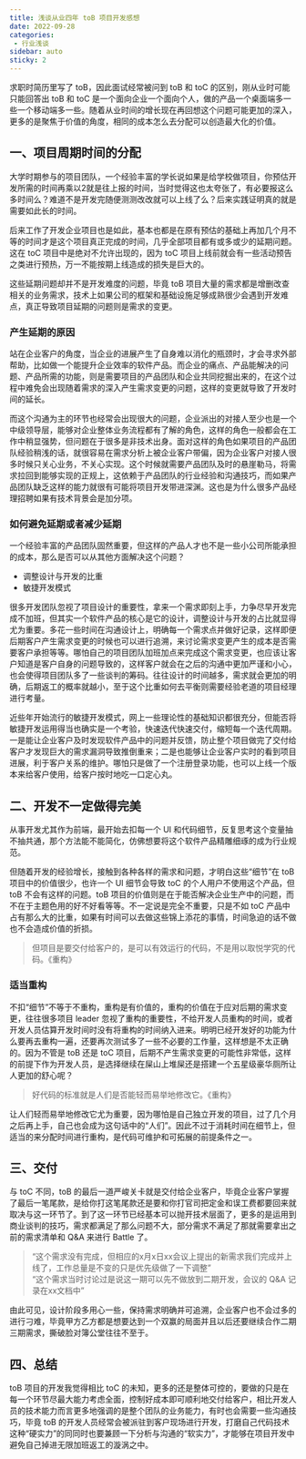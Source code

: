 ```yaml
---
title: 浅谈从业四年 toB 项目开发感想
date: 2022-09-28
categories:
 - 行业浅谈
sidebar: auto
sticky: 2
---
```


求职时简历里写了 toB，因此面试经常被问到 toB 和 toC 的区别，刚从业时可能只能回答出 toB 和 toC 是一个面向企业一个面向个人，做的产品一个桌面端多一些一个移动端多一些。随着从业时间的增长现在再回想这个问题可能更加的深入，更多的是聚焦于价值的角度，相同的成本怎么去分配可以创造最大化的价值。

## 一、项目周期时间的分配

大学时期参与的项目团队，一个经验丰富的学长说如果是给学校做项目，你预估开发所需的时间再乘以2就是往上报的时间，当时觉得这也太夸张了，有必要报这么多时间么？难道不是开发完随便测测改改就可以上线了么？后来实践证明真的就是需要如此长的时间。

后来工作了开发企业项目也是如此，基本也都是在原有预估的基础上再加几个月不等的时间才是这个项目真正完成的时间，几乎全部项目都有或多或少的延期问题。这在 toC 项目中是绝对不允许出现的，因为 toC 项目上线前就会有一些活动预告之类进行预热，万一不能按期上线造成的损失是巨大的。

这些延期问题却并不是开发难度的问题，毕竟 toB 项目大量的需求都是增删改查相关的业务需求，技术上如果公司的框架和基础设施足够成熟很少会遇到开发难点，真正导致项目延期的问题则是需求的变更。

### 产生延期的原因

站在企业客户的角度，当企业的进展产生了自身难以消化的瓶颈时，才会寻求外部帮助，比如做一个能提升企业效率的软件产品。而企业的痛点、产品能解决的问题、产品所需的功能，则是需要项目的产品团队和企业共同挖掘出来的，在这个过程中难免会出现随着需求的深入产生需求变更的问题，这样的变更就导致了开发时间的延长。

而这个沟通为主的环节也经常会出现很大的问题，企业派出的对接人至少也是一个中级领导层，能够对企业整体业务流程都有了解的角色，这样的角色一般都会在工作中稍显强势，但问题在于很多是非技术出身。面对这样的角色如果项目的产品团队经验稍浅的话，就很容易在需求分析上被企业客户带偏，因为企业客户对接人很多时候只关心业务，不关心实现。这个时候就需要产品团队及时的悬崖勒马，将需求拉回到能够实现的正规上，这依赖于产品团队的行业经验和沟通技巧，而如果产品团队缺乏这样的能力就很有可能将项目开发带进深渊。这也是为什么很多产品经理招聘如果有技术背景会是加分项。

### 如何避免延期或者减少延期

一个经验丰富的产品团队固然重要，但这样的产品人才也不是一些小公司所能承担的成本，那么是否可以从其他方面解决这个问题？

- 调整设计与开发的比重
- 敏捷开发模式

很多开发团队忽视了项目设计的重要性，拿来一个需求即刻上手，力争尽早开发完成不加班，但其实一个软件产品的核心是它的设计，调整设计与开发的占比就显得尤为重要。多花一些时间在沟通设计上，明确每一个需求点并做好记录，这样即便后期客户产生需求变更的时候也可以进行追溯，来讨论需求变更产生的成本是否需要客户承担等等。哪怕自己的项目团队加班加点来完成这个需求变更，也应该让客户知道是客户自身的问题导致的，这样客户就会在之后的沟通中更加严谨和小心，也会使得项目团队多了一些谈判的筹码。往往设计的时间越多，需求就会更加的明确，后期返工的概率就越小，至于这个比重如何去平衡则需要经验老道的项目经理进行考量。

近些年开始流行的敏捷开发模式，网上一些理论性的基础知识都很充分，但能否将敏捷开发运用得当也确实是一个考验，快速迭代快速交付，缩短每一个迭代周期。一是能让企业客户及时发现软件产品中的问题并反馈，防止整个项目做完了交付给客户才发现巨大的需求漏洞导致推倒重来；二是也能够让企业客户实时的看到项目进展，利于客户关系的维护。哪怕只是做了一个注册登录功能，也可以上线一个版本来给客户使用，给客户按时地吃一口定心丸。

## 二、开发不一定做得完美

从事开发尤其作为前端，最开始去扣每一个 UI 和代码细节，反复思考这个变量抽不抽共通，那个方法能不能简化，仿佛想要将这个软件产品精雕细琢的成为行业规范。

但随着开发的经验增长，接触到各种各样的需求和问题，才明白这些“细节”在 toB 项目中的价值很少，也许一个 UI 细节会导致 toC 的个人用户不使用这个产品，但 toB 不会有这样的问题。toB 项目的价值则是在于能否解决企业生产中的问题，而不在于主题色用的好不好看等等。不一定说是完全不重要，只是不如 toC 产品中占有那么大的比重，如果有时间可以去做这些锦上添花的事情，时间急迫的话不做也不会造成价值的折损。

> 但项目是要交付给客户的，是可以有效运行的代码，不是用以取悦学究的代码。《重构》

### 适当重构

不扣“细节”不等于不重构，重构是有价值的，重构的价值在于应对后期的需求变更，往往很多项目 leader 忽视了重构的重要性，不给开发人员重构的时间，或者开发人员估算开发时间时没有将重构的时间纳入进来。明明已经开发好的功能为什么要再去重构一遍，还要再次测试多了一些不必要的工作量，这样想是不太正确的。因为不管是 toB 还是 toC 项目，后期不产生需求变更的可能性非常低，这样的前提下作为开发人员，是选择继续在屎山上堆屎还是搭建一个五星级豪华厕所让人更加的舒心呢？

> 好代码的标准就是人们是否能轻而易举地修改它。《重构》

让人们轻而易举地修改它尤为重要，因为哪怕是自己独立开发的项目，过了几个月之后再上手，自己也会成为这句话中的“人们”。因此不过于消耗时间在细节上，但适当的来分配时间进行重构，是代码可维护和可拓展的前提条件之一。

## 三、交付

与 toC 不同，toB 的最后一道严峻关卡就是交付给企业客户，毕竟企业客户掌握了最后一笔尾款，是给你打这笔尾款还是要和你打官司把定金和误工费都要回来就取决与这一环节了。到了这一环节已经基本可以抛开技术层面了，更多的是运用到商业谈判的技巧，需求都满足了那么问题不大，部分需求不满足了那就需要拿出之前的需求清单和 Q&A 来进行 Battle 了。

> “这个需求没有完成，但相应的x月x日xx会议上提出的新需求我们完成并上线了，工作总量是不变的只是优先级做了一下调整”<br>
“这个需求当时讨论过是说这一期可以先不做放到二期开发，会议的 Q&A 记录在xx文档中”

由此可见，设计阶段多用心一些，保持需求明确并可追溯，企业客户也不会过多的进行刁难，毕竟甲方乙方都是想要达到一个双赢的局面并且以后还要继续合作二期三期需求，撕破脸对簿公堂往往不至于。

## 四、总结

toB 项目的开发我觉得相比 toC 的未知，更多的还是整体可控的，要做的只是在每一个环节尽最大能力考虑全面，控制好成本即可顺利地交付给客户，相比开发人员的技术能力而言更多地强调的是整个团队的业务能力，有时也会需要一些沟通技巧，毕竟 toB 的开发人员经常会被派驻到客户现场进行开发，打磨自己代码技术这种“硬实力”的同同时也要兼顾一下分析与沟通的“软实力”，才能够在项目开发中避免自己掉进无限加班返工的漩涡之中。